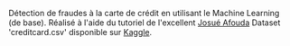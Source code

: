 Détection de fraudes à la carte de crédit en utilisant le Machine Learning (de base).
Réalisé à l'aide du tutoriel de l'excellent [Josué Afouda](https://github.com/JosueAfouda)
Dataset 'creditcard.csv' disponible sur [Kaggle](https://www.kaggle.com/datasets/jacklizhi/creditcard).
